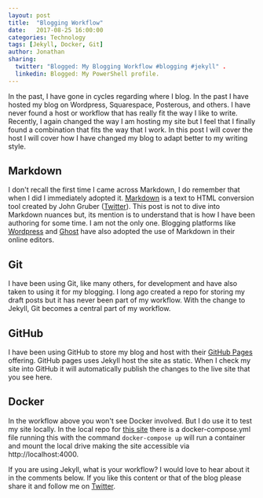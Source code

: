 ```yaml
---
layout: post
title:  "Blogging Workflow"
date:   2017-08-25 16:00:00
categories: Technology
tags: [Jekyll, Docker, Git]
author: Jonathan
sharing:
  twitter: "Blogged: My Blogging Workflow #blogging #jekyll" .
  linkedin: Blogged: My PowerShell profile.
---
```

In the past, I have gone in cycles regarding where I blog. In the past I have hosted my blog on Wordpress, Squarespace, Posterous, and others. I have never found a host or workflow that has really fit the way I like to write. Recently, I again changed the way I am hosting my site but I feel that I finally found a combination that fits the way that I work. In this post I will cover the host I will cover how I have changed my blog to adapt better to my writing style.

## Markdown
I don't recall the first time I came across Markdown, I do remember that when I did I immediately adopted it. [Markdown](//daringfireball.net/projects/markdown/) is a text to HTML conversion tool created by John Gruber ([Twitter](//twitter.com/daringfireball)). This post is not to dive into Markdown nuances but, its mention is to understand that is how I have been authoring for some time. I am not the only one. Blogging platforms like [Wordpress](//wordpress.com) and [Ghost](//ghost.org) have also adopted the use of Markdown in their online editors.

## Git
I have been using Git, like many others, for development and have also taken to using it for my blogging. I long ago created a repo for storing my draft posts but it has never been part of my workflow. With the change to Jekyll, Git becomes a central part of my workflow.

## GitHub
I have been using GitHub to store my blog and host with their [GitHub Pages](https://pages.github.com/) offering. GitHub pages uses Jekyll host the site as static. When I check my site into GitHub it will automatically publish the changes to the live site that you see here.

## Docker
In the workflow above you won't see Docker involved. But I do use it to test my site locally. In the local repo for [this site](https://github.com/jgardner04/jgardner04.github.io) there is a docker-compose.yml file running this with the command `docker-compose up` will run a container and mount the local drive making the site accessible via http://localhost:4000.

If you are using Jekyll, what is your workflow? I would love to hear about it in the comments below. If you like this content or that of the blog please share it and follow me on [Twitter](https://twitter.com/jgardner04).
